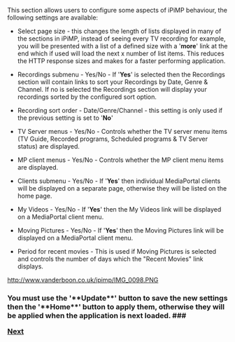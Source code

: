 This section allows users to configure some aspects of iPiMP behaviour, the following settings are available:

  * Select page size - this changes the length of lists displayed in many of the sections in iPiMP, instead of seeing every TV recording for example, you will be presented with a list of a defined size with a '**more**' link at the end which if used will load the next x number of list items.  This reduces the HTTP response sizes and makes for a faster performing application.

  * Recordings submenu - Yes/No - If '**Yes**' is selected then the Recordings section will contain links to sort your Recordings by Date, Genre & Channel.  If no is selected the Recordings section will display your recordings sorted by the configured sort option.

  * Recording sort order - Date/Genre/Channel - this setting is only used if the previous setting is set to '**No**'

  * TV Server menus - Yes/No - Controls whether the TV server menu items (TV Guide, Recorded programs, Scheduled programs & TV Server status) are displayed.

  * MP client menus - Yes/No - Controls whether the MP client menu items are displayed.

  * Clients submenu - Yes/No - If '**Yes**' then individual MediaPortal clients will be displayed on a separate page, otherwise they will be listed on the home page.

  * My Videos - Yes/No - If '**Yes**' then the My Videos link will be displayed on a MediaPortal client menu.

  * Moving Pictures - Yes/No - If '**Yes**' then the Moving Pictures link will be displayed on a MediaPortal client menu.

  * Period for recent movies - This is used if Moving Pictures is selected and controls the number of days which the "Recent Movies" link displays.
<br></li></ul>

<a href='http://www.vanderboon.co.uk/ipimp/IMG_0098.PNG'>http://www.vanderboon.co.uk/ipimp/IMG_0098.PNG</a>

<h3>You must use the '**Update**' button to save the new settings then the '**Home**' button to apply them, otherwise they will be applied when the application is next loaded. ###

[Next](Appearance.md)
